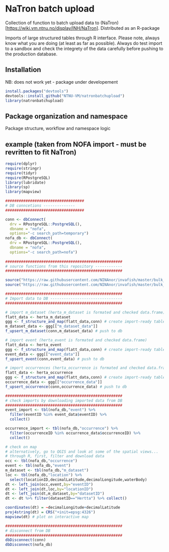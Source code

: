 # NaTron batch upload

Collection of function to batch upload data to (NaTron)[https://wiki.vm.ntnu.no/display/INH/NaTron]. Distributed as an R-package

Imports of large structured tables through R interface. Please note, always know what you are doing (at least as far as possible). Always do test import to a sandbox and check the integrety of the data carefully before pushing to the production database.

## Installation

NB: does not work yet - package under developement

```r
install.packages("devtools")
devtools::install_github("NTNU-VM/natronbatchupload")
library(natronbatchupload)

```

## Package organization and namespace

Package structure, workflow and namespace logic

## example (taken from NOFA import - must be revritten to fit NaTron)

```r
require(dplyr)
require(stringr)
require(tidyr)
require(RPostgreSQL)
library(lubridate)
library(sp)
library(mapview)

###################################
# DB conncetions --------------
###################################

conn <- dbConnect(
  drv = RPostgreSQL::PostgreSQL(),
  dbname = "nofa",
  options="-c search_path=temporary")
nofa_db <- dbConnect(
  drv = RPostgreSQL::PostgreSQL(),
  dbname = "nofa",
  options="-c search_path=nofa")
  
####################################################
# source functions from this repository ------------
####################################################

source("https://raw.githubusercontent.com/NINAnor/invafish/master/bulk_import_R/R/f_structure_and_map.R?token=AKEIPXVvvlLlNcwDx0UM1DPtijCQk6mlks5ZksnPwA%3D%3D")
source("https://raw.githubusercontent.com/NINAnor/invafish/master/bulk_import_R/R/upsert.R?token=AKEIPaZBOR-Dn0hsTAYhBTJ9TRYaO7fMks5ZksnqwA%3D%3D")

####################################################
# Import data to DB --------------------------------
####################################################

# import m_dataset (herta_m_dataset is formated and checked data.frame)
flatt_data <- herta_m_dataset
ggg <- f_structure_and_map(flatt_data,conn) # create import-ready table
m_dataset_data <- ggg[["m_dataset_data"]]
f_upsert_m_dataset(conn,m_dataset_data) # push to db

# import event (herta_event is formated and checked data.frame)
flatt_data <- herta_event
ggg <- f_structure_and_map(flatt_data,conn) # create import-ready table
event_data <- ggg[["event_data"]]
f_upsert_event(conn,event_data) # push to db

# import occurrences (herta_occurrence is formated and checked data.frame)
flatt_data <- herta_occurrence
ggg <- f_structure_and_map(flatt_data,conn) # create import-ready table
occurrence_data <- ggg[["occurrence_data"]]
f_upsert_occurrence(conn,occurrence_data) # push to db

####################################################
# check imports by downloading imported data from DB
####################################################
event_import <- tbl(nofa_db,"event") %>%
  filter(eventID %in% event_data$eventID) %>%
  collect()

occurrence_import <- tbl(nofa_db,"occurrence") %>%
  filter(occurrenceID %in% occurrence_data$occurrenceID) %>%
  collect()

# check on map
# alternatively, go to QGIS and look at some of the spatial views... 
# through R, first, filter and download data
occ <- tbl(nofa_db,"occurrence")
event <- tbl(nofa_db,"event")
m_dataset <- tbl(nofa_db,"m_dataset")
loc <- tbl(nofa_db,"location") %>%
  select(locationID,decimalLatitude,decimalLongitude,waterBody)
dt <- left_join(occ,event,by="eventID")
dt <- left_join(dt,loc,by="locationID")
dt <- left_join(dt,m_dataset,by="datasetID") 
dt <- dt %>% filter(datasetID=="Hertta") %>% collect()

coordinates(dt) = ~decimalLongitude+decimalLatitude
proj4string(dt) = CRS("+init=epsg:4326")
mapview(dt) # plot on interactive map

####################################################
# disconnect from DB
####################################################
dbDisconnect(conn)
dbDisconnect(nofa_db)


```
